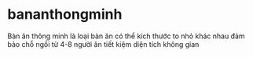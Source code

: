 # bananthongminh
Bàn ăn thông minh là loại bàn ăn có thể kích thước to nhỏ khác nhau đảm bảo chỗ ngồi từ 4-8 người ăn tiết kiệm diện tích không gian

